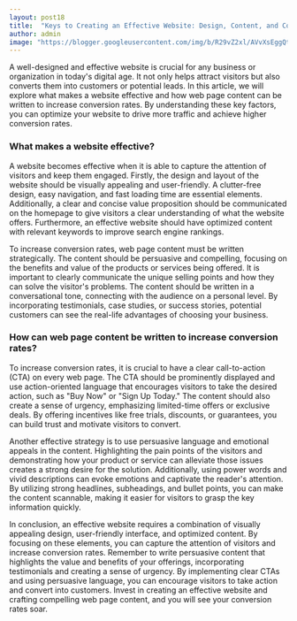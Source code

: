 ```yaml
---
layout: post18
title:  "Keys to Creating an Effective Website: Design, Content, and Conversion Strategies"
author: admin
image: "https://blogger.googleusercontent.com/img/b/R29vZ2xl/AVvXsEggQtzeK9pGI4dSWLgaia3eZ4tWGACeF3IdOEmV5E-VUuJPPJlVEdxlLQu_rTZJBpFfrBOgcovZjGlUSMJ-Cj-W4Oq12T3vGU-BSY_LWb6fjC8gO-b3UJqHErLbFq6KlAh5hJnk-ZIc3IVG3FlmU8S72kStTkxAvinzAvp8gKgH497XAmbEj3g18xK2swaK/s1600/images.png"
---
```



<p>A well-designed and effective website is crucial for any business or organization in today's digital age. It not only helps attract visitors but also converts them into customers or potential leads. In this article, we will explore what makes a website effective and how web page content can be written to increase conversion rates. By understanding these key factors, you can optimize your website to drive more traffic and achieve higher conversion rates.</p>
<h3>What makes a website effective?</h3>
<p>A website becomes effective when it is able to capture the attention of visitors and keep them engaged. Firstly, the design and layout of the website should be visually appealing and user-friendly. A clutter-free design, easy navigation, and fast loading time are essential elements. Additionally, a clear and concise value proposition should be communicated on the homepage to give visitors a clear understanding of what the website offers. Furthermore, an effective website should have optimized content with relevant keywords to improve search engine rankings.</p>
<p>To increase conversion rates, web page content must be written strategically. The content should be persuasive and compelling, focusing on the benefits and value of the products or services being offered. It is important to clearly communicate the unique selling points and how they can solve the visitor's problems. The content should be written in a conversational tone, connecting with the audience on a personal level. By incorporating testimonials, case studies, or success stories, potential customers can see the real-life advantages of choosing your business.</p>
<h3>How can web page content be written to increase conversion rates?</h3>
<p>To increase conversion rates, it is crucial to have a clear call-to-action (CTA) on every web page. The CTA should be prominently displayed and use action-oriented language that encourages visitors to take the desired action, such as &quot;Buy Now&quot; or &quot;Sign Up Today.&quot; The content should also create a sense of urgency, emphasizing limited-time offers or exclusive deals. By offering incentives like free trials, discounts, or guarantees, you can build trust and motivate visitors to convert.</p>
<p>Another effective strategy is to use persuasive language and emotional appeals in the content. Highlighting the pain points of the visitors and demonstrating how your product or service can alleviate those issues creates a strong desire for the solution. Additionally, using power words and vivid descriptions can evoke emotions and captivate the reader's attention. By utilizing strong headlines, subheadings, and bullet points, you can make the content scannable, making it easier for visitors to grasp the key information quickly.</p>
<p>In conclusion, an effective website requires a combination of visually appealing design, user-friendly interface, and optimized content. By focusing on these elements, you can capture the attention of visitors and increase conversion rates. Remember to write persuasive content that highlights the value and benefits of your offerings, incorporating testimonials and creating a sense of urgency. By implementing clear CTAs and using persuasive language, you can encourage visitors to take action and convert into customers. Invest in creating an effective website and crafting compelling web page content, and you will see your conversion rates soar.</p>


